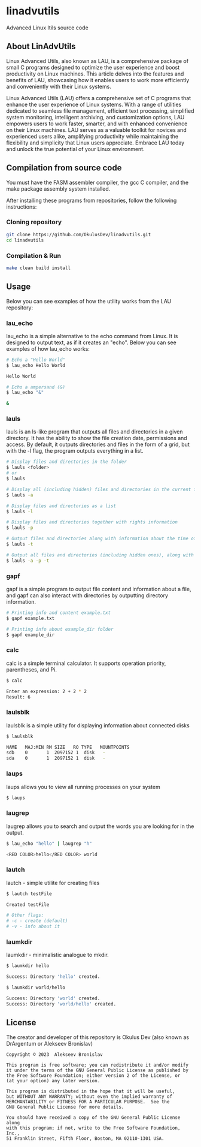 # linadvutils
Advanced Linux Itils source code

## About LinAdvUtils
Linux Advanced Utils, also known as LAU, is a comprehensive package of small C programs designed to optimize the user experience and boost productivity on Linux machines. This article delves into the features and benefits of LAU, showcasing how it enables users to work more efficiently and conveniently with their Linux systems.

Linux Advanced Utils (LAU) offers a comprehensive set of C programs that enhance the user experience of Linux systems. With a range of utilities dedicated to seamless file management, efficient text processing, simplified system monitoring, intelligent archiving, and customization options, LAU empowers users to work faster, smarter, and with enhanced convenience on their Linux machines. LAU serves as a valuable toolkit for novices and experienced users alike, amplifying productivity while maintaining the flexibility and simplicity that Linux users appreciate. Embrace LAU today and unlock the true potential of your Linux environment.

## Compilation from source code
You must have the FASM assembler compiler, the gcc C compiler, and the make package assembly system installed.

After installing these programs from repositories, follow the following instructions:

### Cloning repository

```bash
git clone https://github.com/OkulusDev/linadvutils.git
cd linadvutils
```

### Compilation & Run

```bash
make clean build install
```

## Usage
Below you can see examples of how the utility works from the LAU repository:

### lau_echo
lau_echo is a simple alternative to the echo command from Linux. It is designed to output text, as if it creates an "echo". Below you can see examples of how lau_echo works:

```bash
# Echo a "Hello World"
$ lau_echo Hello World

Hello World

# Echo a ampersand (&)
$ lau_echo "&"

&
```

### lauls
lauls is an ls-like program that outputs all files and directories in a given directory. It has the ability to show the file creation date, permissions and access. By default, it outputs directories and files in the form of a grid, but with the -l flag, the program outputs everything in a list.

```bash
# Display files and directories in the folder
$ lauls <folder>
# or
$ lauls

# Display all (including hidden) files and directories in the current folder
$ lauls -a

# Display files and directories as a list
$ lauls -l

# Display files and directories together with rights information
$ lauls -p

# Output files and directories along with information about the time of change
$ lauls -t

# Output all files and directories (including hidden ones), along with permissions and modification time information
$ lauls -a -p -t
```

### gapf
gapf is a simple program to output file content and information about a file, and gapf can also interact with directories by outputting directory information.

```bash
# Printing info and content example.txt
$ gapf example.txt

# Printing info about example_dir folder
$ gapf example_dir
```

### calc
calc is a simple terminal calculator. It supports operation priority, parentheses, and Pi.

```bash
$ calc

Enter an expression: 2 + 2 * 2
Result: 6
```

### laulsblk
laulsblk is a simple utility for displaying information about connected disks

```bash
$ laulsblk

NAME   MAJ:MIN RM SIZE   RO TYPE   MOUNTPOINTS
sdb    0       1  2097152 1  disk   -
sda    0       1  2097152 1  disk   -
```

### laups
laups allows you to view all running processes on your system

```bash
$ laups
```

### laugrep
laugrep allows you to search and output the words you are looking for in the output.

```bash
$ lau_echo "hello" | laugrep "h"

<RED COLOR>hello</RED COLOR> world
```

### lautch
lautch - simple utilite for creating files

```bash
$ lautch testFile

Created testFile

# Other flags:
# -c - create (default)
# -v - info about it
```

### laumkdir
laumkdir - minimalistic analogue to mkdir.

```bash
$ laumkdir hello

Success: Directory 'hello' created.

$ laumkdir world/hello

Success: Directory 'world' created.
Success: Directory 'world/hello' created.
```

## License

The creator and developer of this repository is Okulus Dev (also known as DrArgentum or Alekseev Bronislav)

	Copyright © 2023  Alekseev Bronislav

    This program is free software; you can redistribute it and/or modify
    it under the terms of the GNU General Public License as published by
    the Free Software Foundation; either version 2 of the License, or
    (at your option) any later version.

    This program is distributed in the hope that it will be useful,
    but WITHOUT ANY WARRANTY; without even the implied warranty of
    MERCHANTABILITY or FITNESS FOR A PARTICULAR PURPOSE.  See the
    GNU General Public License for more details.

    You should have received a copy of the GNU General Public License along
    with this program; if not, write to the Free Software Foundation, Inc.,
    51 Franklin Street, Fifth Floor, Boston, MA 02110-1301 USA.
